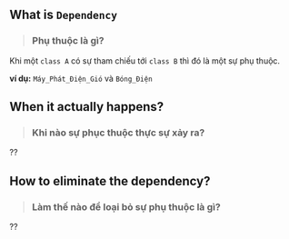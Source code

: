 ## What is `Dependency`
> ### Phụ thuộc là gì?

Khi một `class A` có sự tham chiếu tới `class B` thì đó là một sự phụ thuộc. 

**ví dụ:** `Máy_Phát_Điện_Gió` và `Bóng_Điện`

## When it actually happens?
> ### Khi nào sự phục thuộc thực sự xảy ra?

??

## How to eliminate the dependency?
> ### Làm thế nào để loại bỏ sự phụ thuộc là gì?

??

